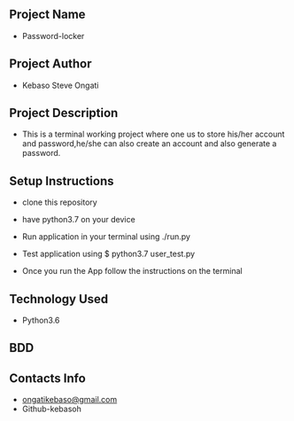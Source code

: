 ## Project Name
 - Password-locker
## Project Author
- Kebaso Steve Ongati
## Project Description
- This is a terminal working project where one us to store his/her account and password,he/she can also create an      account and also generate a password.
## Setup Instructions
- clone this repository

- have python3.7 on your device

- Run application in your terminal using ./run.py

- Test application using $ python3.7 user_test.py

- Once you run the App follow the instructions on the terminal
## Technology Used
- Python3.6
## BDD

## Contacts Info
- ongatikebaso@gmail.com
- Github-kebasoh



